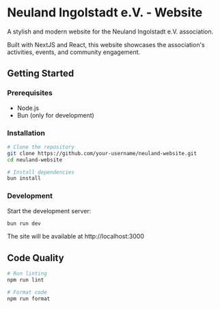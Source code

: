 # Neuland Ingolstadt e.V. - Website

A stylish and modern website for the Neuland Ingolstadt e.V. association.

Built with NextJS and React, this website showcases the association's activities, events, and community engagement.

## Getting Started

### Prerequisites

- Node.js
- Bun (only for development)

### Installation

```bash
# Clone the repository
git clone https://github.com/your-username/neuland-website.git
cd neuland-website

# Install dependencies
bun install

```

### Development

Start the development server:

```bash
bun run dev
```

The site will be available at http://localhost:3000


## Code Quality

```bash
# Run linting
npm run lint

# Format code
npm run format
```